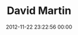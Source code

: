 ---
title: "David Martin"
date: 2012-11-22 23:22:56 00:00
permalink: /davidmartin
twitter: ""
likes: [1459,107,316,1011,1281,1073,1061,260,1460,730,1094,1383,1462,1227,943,940,614,616,615,16,735,1025,1050,1221,1033,788,1001,846,306,307,65,573,1521,1535,992,1816]
id: 1608
gravatar: "http://www.gravatar.com/avatar/3789d22f23458d7d946f61be57058d19"
---